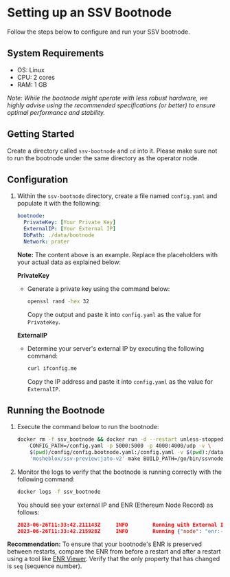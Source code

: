 # Setting up an SSV Bootnode

Follow the steps below to configure and run your SSV bootnode.

## System Requirements

- OS: Linux
- CPU: 2 cores
- RAM: 1 GB

_Note: While the bootnode might operate with less robust hardware, we highly advise using the recommended specifications (or better) to ensure optimal performance and stability._

## Getting Started

Create a directory called `ssv-bootnode` and `cd` into it. Please make sure not to run the bootnode under the same directory as the operator node.

## Configuration

1. Within the `ssv-bootnode` directory, create a file named `config.yaml` and populate it with the following:

   ```yaml
   bootnode:
     PrivateKey: [Your Private Key]
     ExternalIP: [Your External IP]
     DbPath: ./data/bootnode
     Network: prater
   ```

   **Note:** The content above is an example. Replace the placeholders with your actual data as explained below:

   **PrivateKey**

   - Generate a private key using the command below:
     ```bash
     openssl rand -hex 32
     ```
     Copy the output and paste it into `config.yaml` as the value for `PrivateKey`.

   **ExternalIP**

   - Determine your server's external IP by executing the following command:
     ```bash
     curl ifconfig.me
     ```
     Copy the IP address and paste it into `config.yaml` as the value for `ExternalIP`.

## Running the Bootnode

1. Execute the command below to run the bootnode:

   ```bash
   docker rm -f ssv_bootnode && docker run -d --restart unless-stopped --name=ssv_bootnode -e \
       CONFIG_PATH=/config.yaml -p 5000:5000 -p 4000:4000/udp -v \
       $(pwd)/config/config.bootnode.yaml:/config.yaml -v $(pwd):/data -it \
       'mosheblox/ssv-preview:jato-v2' make BUILD_PATH=/go/bin/ssvnode start-boot-node
   ```

2. Monitor the logs to verify that the bootnode is running correctly with the following command:

   ```bash
   docker logs -f ssv_bootnode
   ```

   You should see your external IP and ENR (Ethereum Node Record) as follows:

   ```json
   2023-06-26T11:33:42.211143Z     INFO        Running with External IP        {"external-ip": "182.168.1.1"}
   2023-06-26T11:33:42.215928Z     INFO        Running {"node": "enr:-Li4QBLe4pXvgaQYabjiagIKYXkhMVDzixZLlYDG8pqI6nehE7sE3pN6RkisRc0flUhqO3O8omAZxZUgugHuUQnW07CGAYj3eyLEh2F0dG5ldHOIAAAAAAAAAACEZXRoMpD1pf1CAAAAAP__________gmlkgnY0gmlwhLaoAQGJc2VjcDI1NmsxoQKNW0Mf-xTXcevRSkZOvoN0Q0T9OkTjGZQyQeOl3bYU3YN0Y3CCE4iDdWRwgg-g"}
   ```

**Recommendation:** To ensure that your bootnode's ENR is preserved between restarts, compare the ENR from before a restart and after a restart using a tool like [ENR Viewer](https://enr-viewer.com/). Verify that the only property that has changed is `seq` (sequence number).

